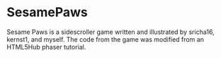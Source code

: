 # SesamePaws
Sesame Paws is a sidescroller game written and illustrated by sricha16, kernst1, and myself.
The code from the game was modified from an HTML5Hub phaser tutorial.
